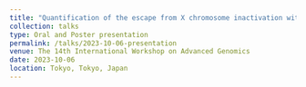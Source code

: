 ```yaml
---
title: "Quantification of the escape from X chromosome inactivation with the million cell-scale human single-cell omics datasets"
collection: talks
type: Oral and Poster presentation
permalink: /talks/2023-10-06-presentation
venue: The 14th International Workshop on Advanced Genomics
date: 2023-10-06
location: Tokyo, Tokyo, Japan
---
```

